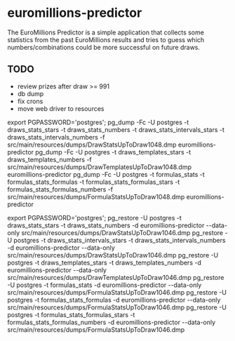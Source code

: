 # euromillions-predictor
The EuroMillions Predictor is a simple application that collects some statistics from the past EuroMillions results and tries to guess which numbers/combinations could be more successful on future draws.

## TODO
* review prizes after draw >= 991
* db dump
* fix crons
* move web driver to resources



export PGPASSWORD='postgres';
pg_dump -Fc -U postgres -t draws_stats_stars -t draws_stats_numbers -t draws_stats_intervals_stars -t draws_stats_intervals_numbers -f src/main/resources/dumps/DrawStatsUpToDraw1048.dmp euromillions-predictor
pg_dump -Fc -U postgres -t draws_templates_stars -t draws_templates_numbers -f src/main/resources/dumps/DrawTemplatesUpToDraw1048.dmp euromillions-predictor 
pg_dump -Fc -U postgres -t formulas_stats -t formulas_stats_formulas -t formulas_stats_formulas_stars -t formulas_stats_formulas_numbers -f src/main/resources/dumps/FormulaStatsUpToDraw1048.dmp euromillions-predictor


export PGPASSWORD='postgres';
pg_restore -U postgres -t draws_stats_stars -t draws_stats_numbers -d euromillions-predictor --data-only src/main/resources/dumps/DrawStatsUpToDraw1046.dmp
pg_restore -U postgres -t draws_stats_intervals_stars -t draws_stats_intervals_numbers -d euromillions-predictor --data-only src/main/resources/dumps/DrawStatsUpToDraw1046.dmp
pg_restore -U postgres -t draws_templates_stars -t draws_templates_numbers -d euromillions-predictor --data-only src/main/resources/dumps/DrawTemplatesUpToDraw1046.dmp
pg_restore -U postgres -t formulas_stats -d euromillions-predictor --data-only src/main/resources/dumps/FormulaStatsUpToDraw1046.dmp
pg_restore -U postgres -t formulas_stats_formulas -d euromillions-predictor --data-only src/main/resources/dumps/FormulaStatsUpToDraw1046.dmp
pg_restore -U postgres -t formulas_stats_formulas_stars -t formulas_stats_formulas_numbers -d euromillions-predictor --data-only src/main/resources/dumps/FormulaStatsUpToDraw1046.dmp